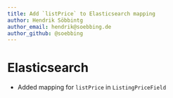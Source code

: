```yaml
---
title: Add `listPrice` to Elasticsearch mapping
author: Hendrik Söbbintg
author_email: hendrik@soebbing.de
author_github: @soebbing
---
```

# Elasticsearch
* Added mapping for `listPrice` in `ListingPriceField`
